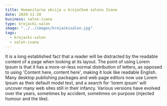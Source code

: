 ```yaml
---
title: Humanitarna akcija u krojačkom salonu Ivana
date: 2020-11-20
business: salon-ivana
type: krojacki-salon
image: "../../images/krojackisalon.jpg"
tags:
  - krojacki-salon
  - salon-ivana
---
```


It is a long established fact that a reader will be distracted by the readable content of a page when looking at its layout. The point of using Lorem Ipsum is that it has a more-or-less normal distribution of letters, as opposed to using
'Content here, content here', making it look like readable English. Many desktop publishing packages and web page editors now use Lorem Ipsum as their default model text, and a search for 'lorem ipsum' will uncover many web sites still
in their infancy. Various versions have evolved over the years, sometimes by accident, sometimes on purpose (injected humour and the like).
